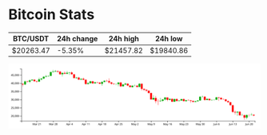 # Bitcoin Stats

BTC/USDT|24h change|24h high|24h low|
|---|---|---|---|
|$20263.47|-5.35%|$21457.82|$19840.86|

<img src="./chart.svg">
